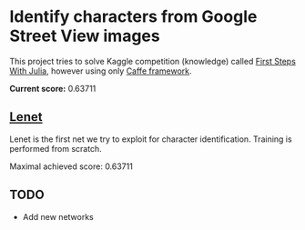 # Identify characters from Google Street View images

This project tries to solve Kaggle competition (knowledge) called [First Steps With Julia](https://www.kaggle.com/c/street-view-getting-started-with-julia), however using only [Caffe framework](http://caffe.berkeleyvision.org/).

**Current score:** 0.63711

## [Lenet](http://yann.lecun.com/exdb/publis/pdf/lecun-01a.pdf)
Lenet is the first net we try to exploit for character identification.
Training is performed from scratch.

Maximal achieved score: 0.63711

## TODO
* Add new networks
